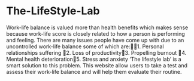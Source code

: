 # The-LifeStyle-Lab
Work-life balance is valued more than health benefits which makes sense because work-life score is closely related to how a person is performing and feeling. There are many issues people have come up with due to an uncontrolled work-life balance some of which are:1. Personal relationships suffering 2. Loss of productivity3. Propelling burnout  4. Mental health deterioration5. Stress and anxiety
‘The lifestyle lab’ is a smart solution to this problem. This website allow users to take a test and assess their work-life balance and will help them evaluate their routine. 
